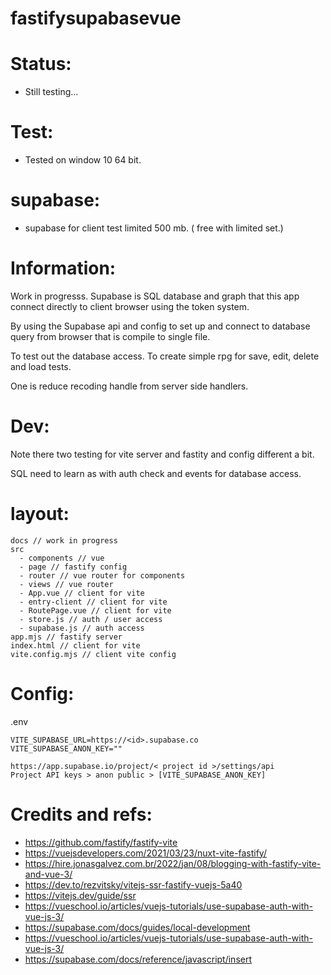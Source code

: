 # fastifysupabasevue

# Status:
- Still testing...

# Test:
- Tested on window 10 64 bit.

# supabase:
- supabase for client test limited 500 mb. ( free with limited set.)

# Information:
  Work in progresss. Supabase is SQL database and graph that this app connect directly to client browser using the token system.

  By using the Supabase api and config to set up and connect to database query from browser that is compile to single file.

  To test out the database access. To create simple rpg for save, edit, delete and load tests.

  One is reduce recoding handle from server side handlers.

# Dev:
  Note there two testing for vite server and fastity and config different a bit.

  SQL need to learn as with auth check and events for database access.

# layout:
```
docs // work in progress
src
  - components // vue
  - page // fastify config
  - router // vue router for components
  - views // vue router
  - App.vue // client for vite
  - entry-client // client for vite
  - RoutePage.vue // client for vite
  - store.js // auth / user access
  - supabase.js // auth access
app.mjs // fastify server
index.html // client for vite
vite.config.mjs // client vite config
```
# Config:
.env
```
VITE_SUPABASE_URL=https://<id>.supabase.co
VITE_SUPABASE_ANON_KEY=""
```

```
https://app.supabase.io/project/< project id >/settings/api
Project API keys > anon public > [VITE_SUPABASE_ANON_KEY]

```

# Credits and refs:
- https://github.com/fastify/fastify-vite
- https://vuejsdevelopers.com/2021/03/23/nuxt-vite-fastify/
- https://hire.jonasgalvez.com.br/2022/jan/08/blogging-with-fastify-vite-and-vue-3/
- https://dev.to/rezvitsky/vitejs-ssr-fastify-vuejs-5a40
- https://vitejs.dev/guide/ssr
- https://vueschool.io/articles/vuejs-tutorials/use-supabase-auth-with-vue-js-3/
- https://supabase.com/docs/guides/local-development
- https://vueschool.io/articles/vuejs-tutorials/use-supabase-auth-with-vue-js-3/
- https://supabase.com/docs/reference/javascript/insert